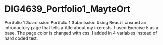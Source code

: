 # DIG4639_Portfolio1_MayteOrt
Portfolio 1 Submission 
Portfolio 1 Submission Using React I created an introductory page that tells a little about my interests. I used Exercise 5 as a base. The page color is changed with css. I added in 4 variables instead of hard coded text. 